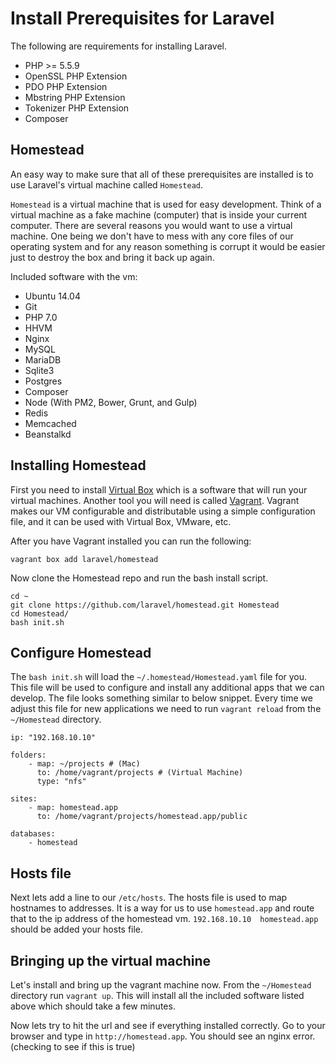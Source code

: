 # Install Prerequisites for Laravel

The following are requirements for installing Laravel.

- PHP >= 5.5.9
- OpenSSL PHP Extension
- PDO PHP Extension
- Mbstring PHP Extension
- Tokenizer PHP Extension
- Composer

## Homestead

An easy way to make sure that all of these prerequisites are installed is to use Laravel's virtual machine called `Homestead`.

`Homestead` is a virtual machine that is used for easy development. Think of a virtual machine as a fake machine (computer) that is inside your current computer. There are several reasons you would want to use a virtual machine. One being we don't have to mess with any core files of our operating system and for any reason something is corrupt it would be easier just to destroy the box and bring it back up again.

Included software with the vm:

- Ubuntu 14.04
- Git
- PHP 7.0
- HHVM
- Nginx
- MySQL
- MariaDB
- Sqlite3
- Postgres
- Composer
- Node (With PM2, Bower, Grunt, and Gulp)
- Redis
- Memcached
- Beanstalkd

## Installing Homestead

First you need to install [Virtual Box](https://www.virtualbox.org/wiki/Downloads) which is a software that will run your virtual machines. Another tool you will need is called [Vagrant](http://www.vagrantup.com/downloads.html). Vagrant makes our VM configurable and distributable using a simple configuration file, and it can be used with Virtual Box, VMware, etc.

After you have Vagrant installed you can run the following:

```
vagrant box add laravel/homestead
```

Now clone the Homestead repo and run the bash install script.

```
cd ~
git clone https://github.com/laravel/homestead.git Homestead
cd Homestead/
bash init.sh
```

## Configure Homestead

The `bash init.sh` will load the ```~/.homestead/Homestead.yaml``` file for you. This file will be used to configure and install any additional apps that we can develop. The file looks something similar to below snippet. Every time we adjust this file for new applications we need to run ```vagrant reload``` from the ```~/Homestead``` directory.

```
ip: "192.168.10.10"

folders:
    - map: ~/projects # (Mac)
      to: /home/vagrant/projects # (Virtual Machine)
      type: "nfs"

sites:
    - map: homestead.app
      to: /home/vagrant/projects/homestead.app/public

databases:
    - homestead
```

## Hosts file

Next lets add a line to our ```/etc/hosts```. The hosts file is used to map hostnames to addresses. It is a way for us to use `homestead.app` and route that to the ip address of the homestead vm. ```192.168.10.10  homestead.app``` should be added your hosts file.

## Bringing up the virtual machine

Let's install and bring up the vagrant machine now. From the ```~/Homestead``` directory run ```vagrant up```. This will install all the included software listed above which should take a few minutes.

Now lets try to hit the url and see if everything installed correctly. Go to your browser and type in ```http://homestead.app```. You should see an nginx error. (checking to see if this is true)
